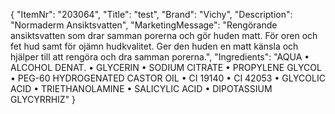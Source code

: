 {
  "ItemNr": "203064",
  "Title": "test",
  "Brand": "Vichy",
  "Description": "Normaderm Ansiktsvatten",
  "MarketingMessage": "Rengörande ansiktsvatten som drar samman porerna och gör huden matt. För oren och fet hud samt för ojämn hudkvalitet. Ger den huden en matt känsla och hjälper till att rengöra och dra samman porerna.",
  "Ingredients": "AQUA • ALCOHOL DENAT. • GLYCERIN • SODIUM CITRATE • PROPYLENE GLYCOL • PEG-60 HYDROGENATED CASTOR OIL • CI 19140 • CI 42053 • GLYCOLIC ACID • TRIETHANOLAMINE • SALICYLIC ACID • DIPOTASSIUM GLYCYRRHIZ"
}